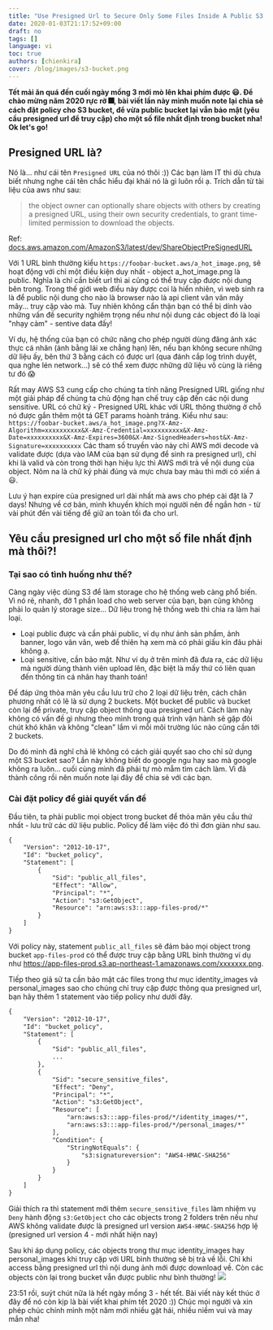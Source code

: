 ```yaml
---
title: "Use Presigned Url to Secure Only Some Files Inside A Public S3 Bucket"
date: 2020-01-03T21:17:52+09:00
draft: no
tags: []
language: vi
toc: true
authors: [chienkira]
cover: /blog/images/s3-bucket.png
---
```


**Tết mải ăn quá đến cuối ngày mồng 3 mới mò lên khai phím được :smiley:. Để chào mừng năm 2020 rực rỡ :fireworks:, bài viết lần này mình muốn note lại chia sẻ cách đặt policy cho S3 bucket, để vừa public bucket lại vẫn bảo mật (yêu cầu presigned url để truy cập) cho một số file nhất định trong bucket nha! Ok let's go!**

## Presigned URL là?

Nó là... như cái tên `Presigned URL` của nó thôi :)) Các bạn làm IT thì dù chưa biết nhưng nghe cái tên chắc hiểu đại khái nó là gì luôn rồi ạ. Trích dẫn từ tài liệu của aws như sau:

> the object owner can optionally share objects with others by creating a presigned URL, using their own security credentials, to grant time-limited permission to download the objects.

Ref: [docs.aws.amazon.com/AmazonS3/latest/dev/ShareObjectPreSignedURL](https://docs.aws.amazon.com/AmazonS3/latest/dev/ShareObjectPreSignedURL.html)

Với 1 URL bình thường kiểu `https://foobar-bucket.aws/a_hot_image.png`, sẽ hoạt động với chỉ một điều kiện duy nhất - object a_hot_image.png là public. Nghĩa là chỉ cần biết url thì ai cũng có thể truy cập được nội dung bên trong. Trong thế giới web điều này được coi là hiển nhiên, vì web sinh ra là để public nội dung cho nào là browser nào là api client vân vân mây mây... truy cập vào mà. Tuy nhiên không cẩn thận bạn có thể bị dính vào những vấn đề security nghiêm trọng nếu như nội dung các object đó là loại "nhạy cảm" - sentive data đấy!

Ví dụ, hệ thống của bạn có chức năng cho phép người dùng đăng ảnh xác thực cá nhân (ảnh bằng lái xe chẳng hạn) lên, nếu bạn không secure những dữ liệu ấy, bên thứ 3 bằng cách có được url (qua đánh cắp log trình duyệt, qua nghe lén network...) sẽ có thể xem được những dữ liệu vô cùng là riêng tư đó :scream:

Rất may AWS S3 cung cấp cho chúng ta tính năng Presigned URL giống như một giải pháp để chúng ta chủ động hạn chế truy cập đến các nội dung sensitive. URL có chữ ký - Presigned URL khác với URL thông thường ở chỗ nó được gắn thêm một tá GET params hoành tráng. Kiểu như sau: 
`https://foobar-bucket.aws/a_hot_image.png?X-Amz-Algorithm=xxxxxxxxxx&X-Amz-Credential=xxxxxxxxxx&X-Amz-Date=xxxxxxxxxx&X-Amz-Expires=3600&X-Amz-SignedHeaders=host&X-Amz-Signature=xxxxxxxxxx`
Các tham số truyền vào này chỉ AWS mới decode và validate được (dựa vào IAM của bạn sử dụng để sinh ra presigned url), chỉ khi là valid và còn trong thời hạn hiệu lực thì AWS mới trả về nội dung của object. Nôm na là chữ ký phải đúng và mực chưa bay màu thì mới có xiền á :smiley:.

Lưu ý hạn expire của presigned url dài nhất mà aws cho phép cài đặt là 7 days! Nhưng về cơ bản, mình khuyến khích mọi người nên để ngắn hơn - từ vài phút đến vài tiếng để giữ an toàn tối đa cho url.

## Yêu cầu presigned url cho một số file nhất định mà thôi?!

### Tại sao có tình huống như thế?

Càng ngày việc dùng S3 để làm storage cho hệ thống web càng phổ biến. Vì nó rẻ, nhanh, đỡ 1 phần load cho web server của bạn, bạn cũng không phải lo quản lý storage size...
Dữ liệu trong hệ thống web thì chia ra làm hai loại.
- Loại public được và cần phải public, ví dụ như ảnh sản phẩm, ảnh banner, logo vân vân, web để thiên hạ xem mà có phải giấu kín đâu phải không ạ.
- Loại sensitive, cần bảo mật. Như ví dụ ở trên mình đã đưa ra, các dữ liệu mà người dùng thành viên upload lên, đặc biệt là mấy thứ có liên quan đến thông tin cá nhân hay thanh toán!

Để đáp ứng thỏa mãn yêu cầu lưu trữ cho 2 loại dữ liệu trên, cách chân phương nhất có lẽ là sử dụng 2 buckets. Một bucket để public và bucket còn lại để private, truy cập object thông qua presigned url. Cách làm này không có vấn đề gì nhưng theo mình trong quá trình vận hành sẽ gặp đôi chút khó khăn và không "clean" lắm vì mỗi môi trường lúc nào cũng cần tới 2 buckets.

Do đó mình đã nghĩ chả lẽ không có cách giải quyết sao cho chỉ sử dụng một S3 bucket sao? Lần này không biết do google ngu hay sao mà google không ra luôn... cuối cùng mình đã phải tự mò mẫm tìm cách làm. Vì đã thành công rồi nên muốn note lại đây để chia sẻ với các bạn.

### Cài đặt policy để giải quyết vấn đề

Đầu tiên, ta phải public mọi object trong bucket để thỏa mãn yêu cầu thứ nhất - lưu trữ các dữ liệu public.
Policy để làm việc đó thì đơn giản như sau.

```xml
{
    "Version": "2012-10-17",
    "Id": "bucket_policy",
    "Statement": [
        {
            "Sid": "public_all_files",
            "Effect": "Allow",
            "Principal": "*",
            "Action": "s3:GetObject",
            "Resource": "arn:aws:s3:::app-files-prod/*"
        }
    ]
}
```

Với policy này, statement `public_all_files` sẽ đảm bảo mọi object trong bucket `app-files-prod` có thể được truy cập bằng URL bình thường ví dụ như https://app-files-prod.s3.ap-northeast-1.amazonaws.com/xxxxxxx.png.

Tiếp theo giả sử ta cần bảo mật các files trong thư mục identity_images và personal_images sao cho chúng chỉ truy cập được thông qua presigned url, bạn hãy thêm 1 statement vào tiếp policy như dưới đây.

```xml
{
    "Version": "2012-10-17",
    "Id": "bucket_policy",
    "Statement": [
        {
            "Sid": "public_all_files",
            ...
        },
        {
            "Sid": "secure_sensitive_files",
            "Effect": "Deny",
            "Principal": "*",
            "Action": "s3:GetObject",
            "Resource": [
                "arn:aws:s3:::app-files-prod/*/identity_images/*",
                "arn:aws:s3:::app-files-prod/*/personal_images/*"
            ],
            "Condition": {
                "StringNotEquals": {
                    "s3:signatureversion": "AWS4-HMAC-SHA256"
                }
            }
        }
    ]
}
```

Giải thích ra thì statement mới thêm `secure_sensitive_files` làm nhiệm vụ `Deny` hành động `s3:GetObject` cho các objects trong 2 folders trên nếu như AWS không validate được là presigned url version `AWS4-HMAC-SHA256` hợp lệ (presigned url version 4 - mới nhất hiện nay)

Sau khi áp dụng policy, các objects trong thư mục identity_images hay personal_images khi truy cập với URL bình thường sẽ bị trả về lỗi. Chỉ khi access bằng presigned url thì nội dung ảnh mới được download về. Còn các objects còn lại trong bucket vẫn được public như bình thường! 
![](/blog/images/s3_access_deny.png)

23:51 rồi, suýt chút nữa là hết ngày mồng 3 - hết tết. Bài viết này kết thúc ở đây để nó còn kịp là bài viết khai phím tết 2020 :))
Chúc mọi người và xin phép chúc chính mình một năm mới nhiều gặt hái, nhiều niềm vui và may mắn nha!
